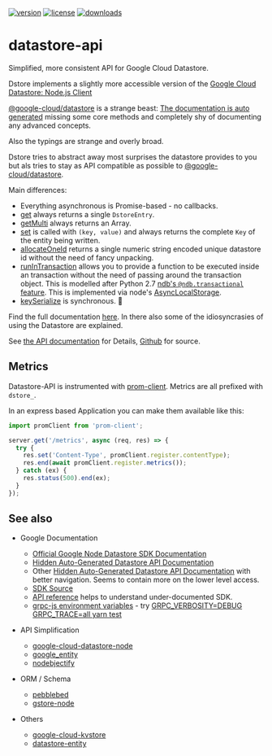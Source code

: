 [![version](https://img.shields.io/npm/v/datastore-api.svg?style=flat-square)](https://npmjs.org/datastore-api)
[![license](https://img.shields.io/npm/l/datastore-api?color=%23007a1f&style=flat-square)](https://github.com/mdornseif/datastore-api/blob/master/LICENSE)
[![downloads](https://img.shields.io/npm/dm/datastore-api?style=flat-square&color=%23007a1f)](https://npmcharts.com/compare/datastore-api)

# datastore-api

Simplified, more consistent API for Google Cloud Datastore.

Dstore implements a slightly more accessible version of the [Google Cloud Datastore: Node.js Client](https://cloud.google.com/nodejs/docs/reference/datastore/latest)

[@google-cloud/datastore](https://github.com/googleapis/nodejs-datastore#readme) is a strange beast: [The documentation is auto generated](https://cloud.google.com/nodejs/docs/reference/datastore/latest) missing some core methods and completely shy of documenting any advanced concepts.

Also the typings are strange and overly broad.

Dstore tries to abstract away most surprises the datastore provides to you but als tries to stay as API compatible as possible to [@google-cloud/datastore](https://github.com/googleapis/nodejs-datastore).

Main differences:

- Everything asynchronous is Promise-based - no callbacks.
- [get](http://mdornseif.io/datastore-api/classes/Dstore.html#get) always returns a single `DstoreEntry`.
- [getMulti](http://mdornseif.io/datastore-api/classes/Dstore.html#getMulti) always returns an Array.
- [set](http://mdornseif.io/datastore-api/classes/Dstore.html#set) is called with `(key, value)` and always returns the complete `Key` of the entity being written.
- [allocateOneId](http://mdornseif.io/datastore-api/classes/Dstore.html#allocateOneId) returns a single numeric string encoded unique datastore id without the need of fancy unpacking.
- [runInTransaction](http://mdornseif.io/datastore-api/classes/Dstore.html#runInTransaction) allows you to provide a function to be executed inside an transaction without the need of passing around the transaction object. This is modelled after Python 2.7 [ndb's `@ndb.transactional` feature](https://cloud.google.com/appengine/docs/standard/python/ndb/transactions). This is implemented via node's [AsyncLocalStorage](https://nodejs.org/docs/latest-v14.x/api/async_hooks.html).
- [keySerialize](http://mdornseif.io/datastore-api/classes/Dstore.html#keySerialize) is synchronous. 🦄

Find the full documentation [here](http://mdornseif.io/datastore-api/classes/Dstore.html). In there also some of the idiosyncrasies of using the Datastore are explained.

See [the API documentation](http://mdornseif.io/datastore-api/classes/Dstore.html) for Details, [Github](https://github.com/mdornseif/datastore-api) for source.

## Metrics

Datastore-API is instrumented with [prom-client](https://github.com/siimon/prom-client). Metrics are all prefixed with `dstore_`.

In an express based Application you can make them available like this:

```js
import promClient from 'prom-client';

server.get('/metrics', async (req, res) => {
  try {
    res.set('Content-Type', promClient.register.contentType);
    res.end(await promClient.register.metrics());
  } catch (ex) {
    res.status(500).end(ex);
  }
});
```

## See also

- Google Documentation

  - [Official Google Node Datastore SDK Documentation](https://cloud.google.com/nodejs/docs/reference/datastore/latest)
  - [Hidden Auto-Generated Datastore API Documentation](https://cloud.google.com/nodejs/docs/reference/datastore/latest/datastore/datastore)
  - Other [Hidden Auto-Generated Datastore API Documentation](https://googleapis.dev/nodejs/datastore/latest/) with better navigation. Seems to contain more on the lower level access.
  - [SDK Source](https://github.com/googleapis/nodejs-datastore)
  - [API reference](https://cloud.google.com/datastore/docs/reference/data/rpc) helps to understand under-documented SDK.
  - [grpc-js environment variables](https://github.com/grpc/grpc-node/blob/master/doc/environment_variables.md) - try [GRPC_VERBOSITY=DEBUG GRPC_TRACE=all yarn test](https://github.com/grpc/grpc-node/blob/master/TROUBLESHOOTING.md)

- API Simplification
  - [google-cloud-datastore-node](https://www.npmjs.com/package/google-cloud-datastore-node)
  - [google_entity](https://github.com/aminekun90/google_entity)
  - [nodebjectify](https://github.com/Thomas-T/nodebjectify)
- ORM / Schema
  - [pebblebed](https://www.npmjs.com/package/pebblebed)
  - [gstore-node](https://github.com/sebelga/gstore-node)
- Others
  - [google-cloud-kvstore](https://www.npmjs.com/package/google-cloud-kvstore)
  - [datastore-entity](https://github.com/aubrian-halili/datastore-entity#readme)
